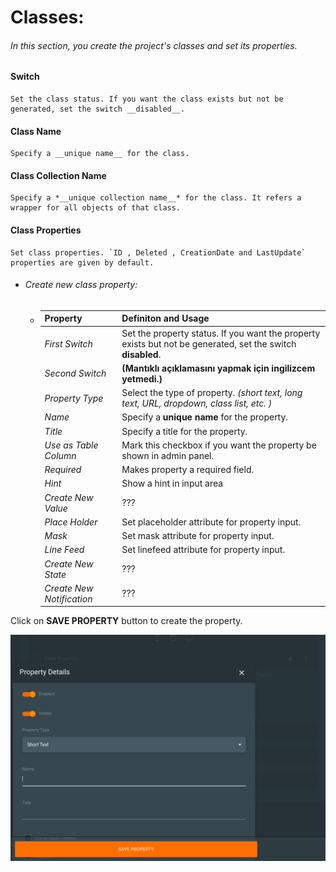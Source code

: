 # Classes:
 ###### In this section, you create the project's classes and set its properties.

#### Switch
    Set the class status. If you want the class exists but not be generated, set the switch __disabled__.
#### Class Name
    Specify a __unique name__ for the class.
#### Class Collection Name
    Specify a *__unique collection name__* for the class. It refers a wrapper for all objects of that class.
#### Class Properties
    Set class properties. `ID , Deleted , CreationDate and LastUpdate` properties are given by default.
   - ###### *Create new class property:*
       - | Property | Definiton and Usage |
         | --- | --- |
         | *First Switch* | Set the property status. If you want the property exists but not be generated, set the switch __disabled__. |
         | *Second Switch* | __(Mantıklı açıklamasını yapmak için ingilizcem yetmedi.)__ |
         | *Property Type* | Select the type of property. *(short text, long text, URL, dropdown, class list, etc. )*|
         | *Name* | Specify a __unique name__ for the property. |
         | *Title* | Specify a title for the property. |
         | *Use as Table Column* | Mark this checkbox if you want the property be shown in admin panel. |
         | *Required* | Makes property a required field. |
         | *Hint* | Show a hint in input area |
         | *Create New Value* | ??? |
         | *Place Holder* | Set placeholder attribute for property input. |
         | *Mask* | Set mask attribute for property input. |
         | *Line Feed* | Set linefeed attribute for property input. |
         | *Create New State* | ??? |
         | *Create New Notification* | ??? |
   
Click on __SAVE PROPERTY__ button to create the property.

![Pyronome Workspace - Class Property](https://raw.githubusercontent.com/OnrCan/documentation/d6638379795bbaa76e30cc71c4af951a342a761b/Source/documentation/img/pyronome-workspace-classProperty.png)
